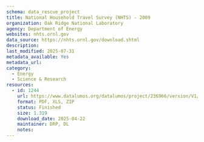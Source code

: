 ```yaml
---
schema: data_rescue_project 
title: National Household Travel Survey (NHTS) - 2009
organization: Oak Ridge National Laboratory
agency: Department of Energy
websites: nhts.ornl.gov
data_source: https://nhts.ornl.gov/download.shtml
description: 
last_modified: 2025-07-31
metadata_available: Yes
metadata_url: 
category:
  - Energy 
  - Science & Research 
resources:
  - id: 1244
    url: https://www.datalumos.org/datalumos/project/236966/version/V1/view
    format: PDF, XLS, ZIP
    status: Finished
    size: 1.319
    download_date: 2025-04-22
    maintainer: DRP, DL
    notes: 
---
```

